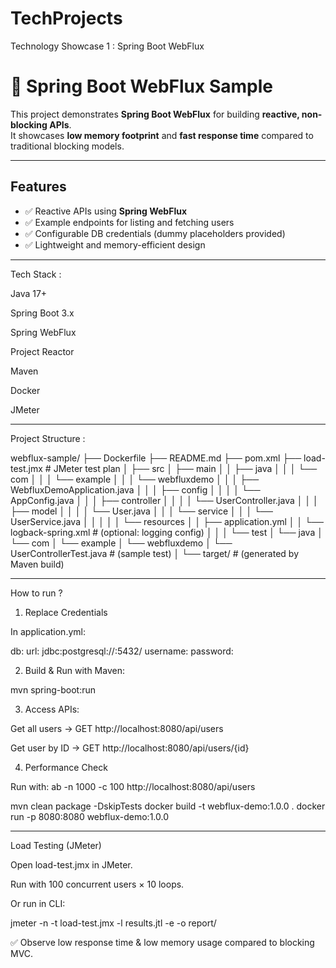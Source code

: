 # TechProjects
Technology Showcase 1 : Spring Boot WebFlux
# 🚀 Spring Boot WebFlux Sample

This project demonstrates **Spring Boot WebFlux** for building **reactive, non-blocking APIs**.  
It showcases **low memory footprint** and **fast response time** compared to traditional blocking models.

---

## Features
- ✅ Reactive APIs using **Spring WebFlux**
- ✅ Example endpoints for listing and fetching users
- ✅ Configurable DB credentials (dummy placeholders provided)
- ✅ Lightweight and memory-efficient design

-------------------
Tech Stack : 

Java 17+

Spring Boot 3.x

Spring WebFlux

Project Reactor

Maven

Docker

JMeter

----------

Project Structure : 

webflux-sample/
├── Dockerfile
├── README.md
├── pom.xml
├── load-test.jmx                  # JMeter test plan
│
├── src
│   ├── main
│   │   ├── java
│   │   │   └── com
│   │   │       └── example
│   │   │           └── webfluxdemo
│   │   │               ├── WebfluxDemoApplication.java
│   │   │               ├── config
│   │   │               │   └── AppConfig.java
│   │   │               ├── controller
│   │   │               │   └── UserController.java
│   │   │               ├── model
│   │   │               │   └── User.java
│   │   │               └── service
│   │   │                   └── UserService.java
│   │   │
│   │   └── resources
│   │       ├── application.yml
│   │       └── logback-spring.xml   # (optional: logging config)
│   │
│   └── test
│       └── java
│           └── com
│               └── example
│                   └── webfluxdemo
│                       └── UserControllerTest.java   # (sample test)
│
└── target/                         # (generated by Maven build)

 ---

 How to run ?

1. Replace Credentials

In application.yml:

db:
  url: jdbc:postgresql://<your-host>:5432/<your-db>
  username: <your-username>
  password: <your-password>


2. Build & Run with Maven:

mvn spring-boot:run


3. Access APIs:

Get all users → GET http://localhost:8080/api/users

Get user by ID → GET http://localhost:8080/api/users/{id}

4. Performance Check

Run with:
ab -n 1000 -c 100 http://localhost:8080/api/users


mvn clean package -DskipTests
docker build -t webflux-demo:1.0.0 .
docker run -p 8080:8080 webflux-demo:1.0.0

-----------------

Load Testing (JMeter)

Open load-test.jmx in JMeter.

Run with 100 concurrent users × 10 loops.

Or run in CLI:

jmeter -n -t load-test.jmx -l results.jtl -e -o report/


✅ Observe low response time & low memory usage compared to blocking MVC.